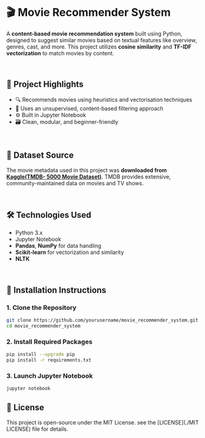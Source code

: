 # 🎬 **Movie Recommender System**

A **content-based movie recommendation system** built using Python, designed to suggest similar movies based on textual features like overview, genres, cast, and more. This project utilizes **cosine similarity** and **TF-IDF vectorization** to match movies by content.

<br/>

## 📌 **Project Highlights**

- 🔍 Recommends movies using heuristics and vectorisation techniques
- 🧠 Uses an unsupervised, content-based filtering approach
- ⚙️ Built in Jupyter Notebook
- 🗃️ Clean, modular, and beginner-friendly

<br/>

## 🧾 **Dataset Source**

The movie metadata used in this project was **downloaded from [Kaggle(TMDB- 5000 Movie Dataset)](https://www.kaggle.com/datasets/tmdb/tmdb-movie-metadata)**. TMDB provides extensive, community-maintained data on movies and TV shows.



<br/>

## 🛠️ **Technologies Used**

- Python 3.x
- Jupyter Notebook
- **Pandas**, **NumPy** for data handling
- **Scikit-learn** for vectorization and similarity
- **NLTK** 
<br/>

## 🚀 **Installation Instructions**
### 1. Clone the Repository

```bash
git clone https://github.com/yourusername/movie_recommender_system.git
cd movie_recommender_system
```
### 2. Install Required Packages
```bash
pip install --upgrade pip
pip install -r requirements.txt
```
### 3. Launch Jupyter Notebook
``` bash
jupyter notebook
```
## 📄 **License**

This project is open-source under the MIT License. see the [LICENSE](./MIT LICENSE) file for details.